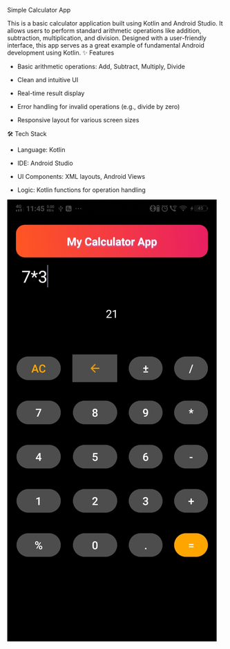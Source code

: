 Simple Calculator App




This is a basic calculator application built using Kotlin and Android Studio. It allows users to perform standard arithmetic operations like addition, subtraction, multiplication, and division. Designed with a user-friendly interface, this app serves as a great example of fundamental Android development using Kotlin.
✨ Features

   * Basic arithmetic operations: Add, Subtract, Multiply, Divide

   * Clean and intuitive UI

   * Real-time result display

   * Error handling for invalid operations (e.g., divide by zero)

   * Responsive layout for various screen sizes

🛠️ Tech Stack

   * Language: Kotlin

   * IDE: Android Studio

   * UI Components: XML layouts, Android Views

   * Logic: Kotlin functions for operation handling





![App Ui](UserInterface/UserInterface.jpg)
